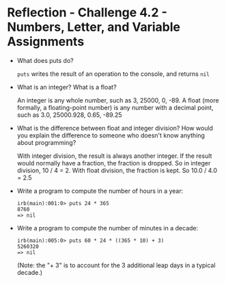 # Reflection - Challenge 4.2 - Numbers, Letter, and Variable Assignments

* What does puts do?

  `puts` writes the result of an operation to the console, and returns `nil`

* What is an integer? What is a float?

  An integer is any whole number, such as 3, 25000, 0, -89.
  A float (more formally, a floating-point number) is any number with a decimal point, such as 3.0, 25000.928, 0.65, -89.25

* What is the difference between float and integer division? How would you explain the difference to someone who doesn't know anything about programming?

  With integer division, the result is always another integer.  If the result would normally have a fraction, the fraction is dropped.  So in integer division, 10 / 4 = 2.
  With float division, the fraction is kept.  So 10.0 / 4.0 = 2.5


* Write a program to compute the number of hours in a year:

	```
	irb(main):001:0> puts 24 * 365
	8760
	=> nil
	```


* Write a program to compute the number of minutes in a decade:

	```
	irb(main):005:0> puts 60 * 24 * ((365 * 10) + 3)
	5260320
	=> nil
	```
	(Note: the "+ 3" is to account for the 3 additional leap days in a typical decade.)
